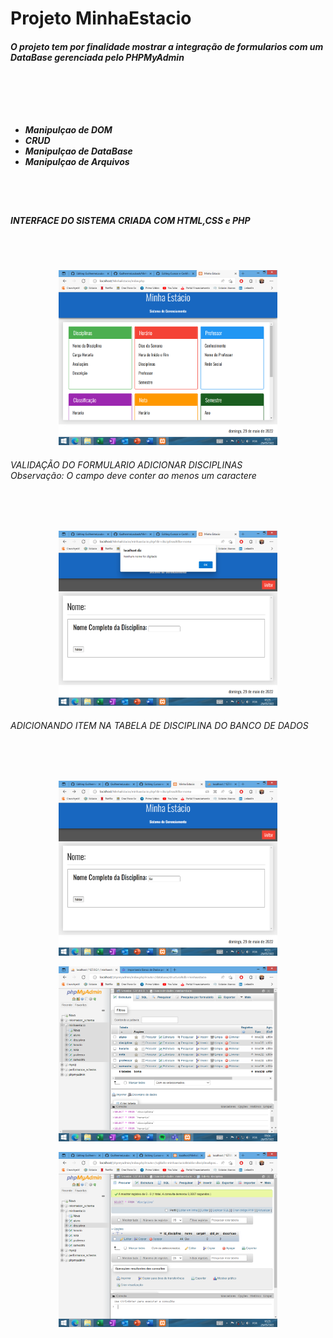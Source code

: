 <h1>Projeto MinhaEstacio</h1>

<h5>O projeto tem por finalidade mostrar a integração de formularios com um DataBase gerenciada pelo <em>PHPMyAdmin</em>
<br></br>
<br></br>
<br></br>

<ul>
    <li>
    Manipulçao de DOM
    </li>
    <li>
    CRUD
    </li>
    <li>
    Manipulçao de DataBase
    </li>
    <li>
    Manipulçao de Arquivos
    </li>

</ul>
</h5>
<br></br>
<h5>INTERFACE DO SISTEMA CRIADA COM HTML,CSS e PHP</h5>
<br></br>
<p align="center">
  <img src="IMG/img1.png" width="350" title="hover text">
</p>

<h6>
VALIDAÇÃO DO FORMULARIO ADICIONAR DISCIPLINAS
<br>
Observação: O campo deve conter ao menos um caractere
</h6>
<br></br>
<p align="center">
  <img src="IMG/img2.png" width="350" title="hover text">
</p>


<h6>
ADICIONANDO ITEM NA TABELA DE DISCIPLINA DO BANCO DE DADOS 
</h6>
<br></br>
<p align="center">
  <img src="IMG/img3.png" width="350" title="hover text">
</p>
<p align="center">
  <img src="IMG/img4.png" width="350" title="hover text">
</p>
<p align="center">
  <img src="IMG/img5.png" width="350" title="hover text">
</p>



